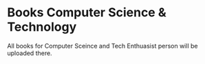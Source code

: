 # Books Computer Science & Technology

All books for Computer Sceince and Tech Enthuasist person will be uploaded there.
